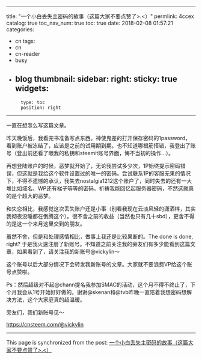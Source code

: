 
---
title: "一个小白丢失主密码的故事（这篇大家不要点赞了>.<）"
permlink: 4ccex
catalog: true
toc_nav_num: true
toc: true
date: 2018-02-08 01:57:21
categories:
- cn
tags:
- cn
- cn-reader
- busy
- blog
thumbnail: 
sidebar:
    right:
        sticky: true
widgets:
    -
        type: toc
        position: right
---


一直在想怎么写这篇文章。

昨天晚饭后，我看完书准备写点东西。神使鬼差的打开保存密码的1password，看到账户被冻结了，应该是之前的试用期到期。也不知道哪根筋搭错，我登出了账号（登出前还看了眼我的私钥和steemit账号界面，悔不当初的操作…）。

再想登陆账户的时候，恶梦就开始了，无论我尝试多少次，1P始终提示密码错误，但这就是我给这个软件设置过的唯一的密码。尝试联系1P的客服无果的情况下，不得不遗憾的承认，我失去nostalgia1212这个账户了，同时失去的还有一大堆比如域名、WP还有梯子等等的密码。祈祷我能回忆起服务器密码，不然这就真的是个超大的恶梦。

和失恋相比，我感觉这次丢失账户还是小事（别看我现在云淡风轻的潇洒样，其实我彻夜没睡都在倒腾这个）。很不舍之前的收益（当然也只有几十sbd），更舍不得的是这一个来月这里交到的朋友。

虽然不舍，但是和处理感情相比，做事上我还是比较果断的。The done is done, right? 于是我火速注册了新账号。不知道之前关注我的旁友们有多少能看到这篇文章，如果看到了，请关注我的新账号@vickylin～

这个账号以后大部分情况下会转发我新账号的文章。大家就不要浪费VP给这个账号点赞啦。

Ps：然后超级对不起@chann提名我参加SMAC的活动，这个月不得不终止了，下个月我会从1号开始好好做的。谢谢@skenan和@tvb昨晚一直陪着我想密码想解决方法，这个大家庭真的超温暖。


旁友们，我们新账号见～

https://cnsteem.com/@vickylin

- - -

This page is synchronized from the post: [一个小白丢失主密码的故事（这篇大家不要点赞了>.<）](https://steemit.com/@nostalgic1212/4ccex)
